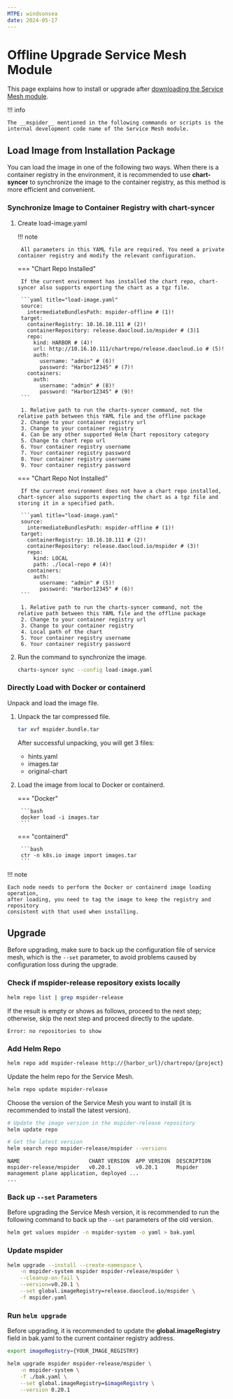 ```yaml
---
MTPE: windsonsea
date: 2024-05-17
---
```


# Offline Upgrade Service Mesh Module

This page explains how to install or upgrade after [downloading the Service Mesh module](../../download/modules/mspider.md).

!!! info

    The __mspider__ mentioned in the following commands or scripts is the internal development code name of the Service Mesh module.

## Load Image from Installation Package

You can load the image in one of the following two ways. When there is a container registry in the environment, it is recommended to use __chart-syncer__ to synchronize the image to the container registry, as this method is more efficient and convenient.

### Synchronize Image to Container Registry with chart-syncer

1. Create load-image.yaml

    !!! note  

        All parameters in this YAML file are required. You need a private container registry and modify the relevant configuration.

    === "Chart Repo Installed"

        If the current environment has installed the chart repo, chart-syncer also supports exporting the chart as a tgz file.

        ```yaml title="load-image.yaml"
        source:
          intermediateBundlesPath: mspider-offline # (1)!
        target:
          containerRegistry: 10.16.10.111 # (2)!
          containerRepository: release.daocloud.io/mspider # (3)1
          repo:
            kind: HARBOR # (4)!
            url: http://10.16.10.111/chartrepo/release.daocloud.io # (5)!
            auth:
              username: "admin" # (6)!
              password: "Harbor12345" # (7)!
          containers:
            auth:
              username: "admin" # (8)!
              password: "Harbor12345" # (9)!
        ```

        1. Relative path to run the charts-syncer command, not the relative path between this YAML file and the offline package
        2. Change to your container registry url
        3. Change to your container registry
        4. Can be any other supported Helm Chart repository category
        5. Change to chart repo url
        6. Your container registry username
        7. Your container registry password
        8. Your container registry username
        9. Your container registry password

    === "Chart Repo Not Installed"

        If the current environment does not have a chart repo installed, chart-syncer also supports exporting the chart as a tgz file and storing it in a specified path.

        ```yaml title="load-image.yaml"
        source:
          intermediateBundlesPath: mspider-offline # (1)!
        target:
          containerRegistry: 10.16.10.111 # (2)!
          containerRepository: release.daocloud.io/mspider # (3)!
          repo:
            kind: LOCAL
            path: ./local-repo # (4)!
          containers:
            auth:
              username: "admin" # (5)!
              password: "Harbor12345" # (6)!
        ```

        1. Relative path to run the charts-syncer command, not the relative path between this YAML file and the offline package
        2. Change to your container registry url
        3. Change to your container registry
        4. Local path of the chart
        5. Your container registry username
        6. Your container registry password

1. Run the command to synchronize the image.

    ```bash
    charts-syncer sync --config load-image.yaml
    ```

### Directly Load with Docker or containerd

Unpack and load the image file.

1. Unpack the tar compressed file.

    ```bash
    tar xvf mspider.bundle.tar
    ```

    After successful unpacking, you will get 3 files:

    - hints.yaml
    - images.tar
    - original-chart

2. Load the image from local to Docker or containerd.

    === "Docker"

        ```bash
        docker load -i images.tar
        ```

    === "containerd"

        ```bash
        ctr -n k8s.io image import images.tar
        ```

!!! note

    Each node needs to perform the Docker or containerd image loading operation,
    after loading, you need to tag the image to keep the registry and repository
    consistent with that used when installing.

## Upgrade

Before upgrading, make sure to back up the configuration file of service mesh,
which is the `--set` parameter, to avoid problems caused by configuration loss during the upgrade.

### Check if mspider-release repository exists locally

```bash
helm repo list | grep mspider-release
```

If the result is empty or shows as follows, proceed to the next step; otherwise, skip the next step and proceed directly to the update.

```none
Error: no repositories to show
```

### Add Helm Repo

```bash
helm repo add mspider-release http://{harbor_url}/chartrepo/{project}
```

Update the helm repo for the Service Mesh.

```bash
helm repo update mspider-release
```

Choose the version of the Service Mesh you want to install (it is recommended to install the latest version).

```bash
# Update the image version in the mspider-release repository
helm update repo

# Get the latest version
helm search repo mspider-release/mspider --versions
```
```output
NAME                      CHART VERSION  APP VERSION  DESCRIPTION
mspider-release/mspider   v0.20.1        v0.20.1      Mspider management plane application, deployed ...
...
```

### Back up `--set` Parameters

Before upgrading the Service Mesh version, it is recommended to run the following command to back up
the `--set` parameters of the old version.

```bash
helm get values mspider -n mspider-system -o yaml > bak.yaml
```

### Update mspider

```bash
helm upgrade --install --create-namespace \
    -n mspider-system mspider mspider-release/mspider \
    --cleanup-on-fail \
    --version=v0.20.1 \
    --set global.imageRegistry=release.daocloud.io/mspider \
    -f mspider.yaml
```

### Run `helm upgrade`

Before upgrading, it is recommended to update the __global.imageRegistry__ field in bak.yaml
to the current container registry address.

```bash
export imageRegistry={YOUR_IMAGE_REGISTRY}
```

```bash
helm upgrade mspider mspider-release/mspider \
    -n mspider-system \
    -f ./bak.yaml \
    --set global.imageRegistry=$imageRegistry \
    --version 0.20.1
```
